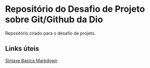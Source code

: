 # Repositório do Desafio de Projeto sobre Git/Github da Dio

Repositório criado para o desafio de projeto.

## Links úteis
[Sintaxe Basica Markdown](https://www.markdownguide.org/basic-syntax/)
